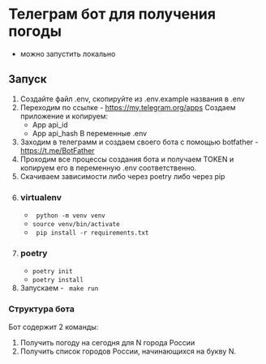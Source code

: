 # Телеграм бот для получения погоды

* можно запустить локально

## Запуск
1. Создайте файл .env, скопируйте из .env.example названия в .env
2. Переходим по ссылке - https://my.telegram.org/apps Создаем приложение и копируем:
    * App api_id
    * App api_hash
В переменные .env
3. Заходим в телеграмм и создаем своего бота с помощью botfather - https://t.me/BotFather
4. Проходим все процессы создания бота и получаем TOKEN и копируем его в переменную .env соответственно.
5. Скачиваем зависимости либо через poetry либо через pip
6. ### virtualenv
    * ``` python -m venv venv```
    * ``` source venv/bin/activate ```
    * ``` pip install -r requirements.txt```
7. ### poetry
    * ``` poetry init ```
    * ``` poetry install ```
8. Запускаем - ``` make run```

### Структура бота
Бот содержит 2 команды:
1. Получить погоду на сегодня для N города России
2. Получить список городов России, начинающихся на букву N.
